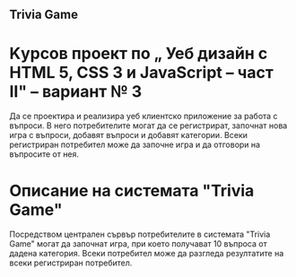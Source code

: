 ﻿## Trivia Game

# Kурсов проект по „ Уеб дизайн с HTML 5, CSS 3 и JavaScript – част II" – вариант № 3

Да се проектира и реализира уеб клиентско приложение за работа с въпроси. В него потребителите могат да се регистрират, започнат нова игра с въпроси, добавят въпроси и добавят категории. Всеки регистриран потребител може да започне игра и да отговори на въпросите от нея.

# Описание на системата "Trivia Game"
Посредством централен сървър потребителите в системата "Trivia Game" могат да започнат игра, при което получават 10 въпроса от дадена категория. Всеки потребител може да разгледа резултатите на всеки регистриран потребител.


